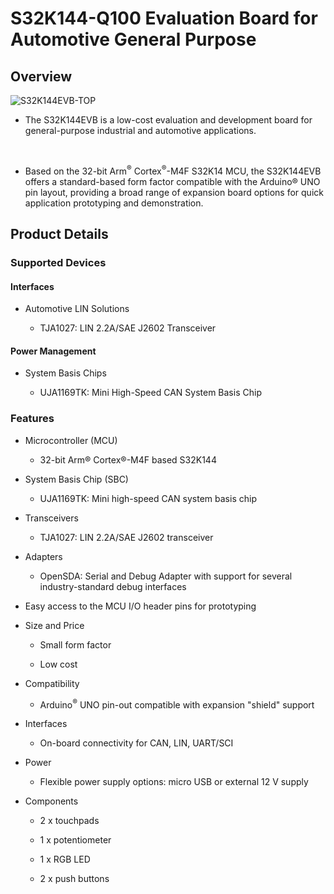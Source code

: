 # S32K144-Q100 Evaluation Board for Automotive General Purpose

## Overview

![S32K144EVB-TOP](images/S32K144EVB-TOP.avif)

- The S32K144EVB is a low-cost evaluation and development board for general-purpose industrial and automotive applications.

<br>

- Based on the 32-bit Arm<sup>®</sup> Cortex<sup>®</sup>-M4F S32K14 MCU, the S32K144EVB offers a standard-based form factor compatible with the Arduino® UNO pin layout, providing a broad range of expansion board options for quick application prototyping and demonstration.

## Product Details

### Supported Devices

#### Interfaces

- Automotive LIN Solutions

    - TJA1027: LIN 2.2A/SAE J2602 Transceiver

#### Power Management

- System Basis Chips

    - UJA1169TK: Mini High-Speed CAN System Basis Chip

### Features

- Microcontroller (MCU)

    - 32-bit Arm® Cortex®-M4F based S32K144

- System Basis Chip (SBC)

    - UJA1169TK: Mini high-speed CAN system basis chip

- Transceivers

    - TJA1027: LIN 2.2A/SAE J2602 transceiver

- Adapters

    - OpenSDA: Serial and Debug Adapter with support for several industry-standard debug interfaces

- Easy access to the MCU I/O header pins for prototyping

- Size and Price

    - Small form factor

    - Low cost

- Compatibility

    - Arduino<sup>®</sup> UNO pin-out compatible with expansion "shield" support

- Interfaces

    - On-board connectivity for CAN, LIN, UART/SCI

- Power

    - Flexible power supply options: micro USB or external 12 V supply

- Components

    - 2 x touchpads

    - 1 x potentiometer

    - 1 x RGB LED

    - 2 x push buttons
